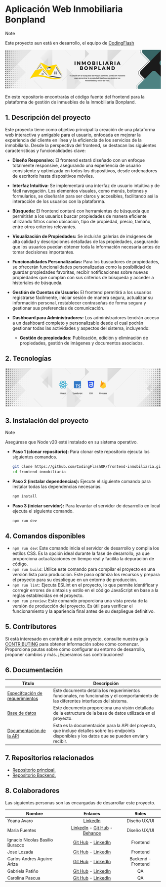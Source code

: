 # Aplicación Web Inmobiliaria Bonpland
> [!NOTE]
> Este proyecto aun está en desarrollo, el equipo de <a href="https://github.com/CodingFlashOR" target="_blank">CodingFlash</a>

<div>
    <a href="https://dev-inmobiliaria.netlify.app" target="_blank">
        <img src="/images/InmobiliariaBonplandBanner.png">
    </a>
</div>

En este repositorio encontrarás el código fuente del frontend para la plataforma de gestión de inmuebles de la Inmobiliaria Bonpland.

## 1. Descripción del proyecto
Este proyecto tiene como objetivo principal la creación de una plataforma web interactiva y amigable para el usuario, enfocada en mejorar la experiencia del cliente en línea y la eficiencia de los servicios de la inmobiliaria. Desde la perspectiva del frontend, se destacan las siguientes características y funcionalidades clave:

- **Diseño Responsivo:** El frontend estará diseñado con un enfoque totalmente responsive, asegurando una experiencia de usuario consistente y optimizada en todos los dispositivos, desde ordenadores de escritorio hasta dispositivos móviles.

- **Interfaz Intuitiva:** Se implementará una interfaz de usuario intuitiva y de fácil navegación. Los elementos visuales, como menús, botones y formularios, se diseñarán para ser claros y accesibles, facilitando así la interacción de los usuarios con la plataforma.

- **Búsqueda:** El frontend contará con herramientas de búsqueda que permitirán a los usuarios buscar propiedades de manera eficiente utilizando filtros como ubicación, tipo de propiedad, precio, tamaño, entre otros criterios relevantes.

- **Visualización de Propiedades:** Se incluirán galerías de imágenes de alta calidad y descripciones detalladas de las propiedades, asegurando que los usuarios puedan obtener toda la información necesaria antes de tomar decisiones importantes.

- **Funcionalidades Personalizadas:** Para los buscadores de propiedades, se ofrecerán funcionalidades personalizadas como la posibilidad de guardar propiedades favoritas, recibir notificaciones sobre nuevas propiedades que cumplan con sus criterios de búsqueda y acceder a historiales de búsqueda.

- **Gestión de Cuentas de Usuario:** El frontend permitirá a los usuarios registrarse fácilmente, iniciar sesión de manera segura, actualizar su información personal, restablecer contraseñas de forma segura y gestionar sus preferencias de comunicación.

- **Dashboard para Administradores:** Los administradores tendrán acceso a un dashboard completo y personalizable desde el cual podrán gestionar todas las actividades y aspectos del sistema, incluyendo:

    - **Gestión de propiedades:** Publicación, edición y eliminación de propiedades, gestión de imágenes y documentos asociados.

## 2. Tecnologías

<div>
    <img src="/images/TechnologiesFrontendIB.png">
</div>

## 3. Instalación del proyecto
> [!NOTE]
> Asegúrese que Node v20 esté instalado en su sistema operativo.

- **Paso 1 (clonar repositorio):** Para clonar este repositorio ejecuta los siguientes comandos.
    
    ```bash
    git clone https://github.com/CodingFlashOR/frontend-inmobiliaria.git
    cd frontend-inmobiliaria
    ```

- **Paso 2 (instalar dependencias):** Ejecute el siguiente comando para instalar todas las dependencias necesarias.

    ```bash
    npm install
    ```

- **Paso 3 (iniciar servidor):** Para levantar el servidor de desarrollo en local ejecuta el siguiente comando.

    ```bash
    npm run dev
    ```

## 4. Comandos disponibles
- `npm run dev`: Este comando inicia el servidor de desarrollo y compila los estilos CSS. Es la opción ideal durante la fase de desarrollo, ya que proporciona actualizaciones en tiempo real y facilita la depuración de código.
- `npm run build`: Utilice este comando para compilar el proyecto en una versión lista para producción. Este paso optimiza los recursos y prepara el proyecto para su despliegue en un entorno de producción.
- `npm run lint`: Ejecuta ESLint en el proyecto, lo que permite identificar y corregir errores de sintaxis y estilo en el código JavaScript en base a la reglas establecidas en el proyecto.
- `npm run preview`: Este comando proporciona una vista previa de la versión de producción del proyecto. Es útil para verificar el funcionamiento y la apariencia final antes de su despliegue definitivo.

## 5. Contributores
Si está interesado en contribuir a este proyecto, consulte nuestra guía [CONTRIBUTING](CONTRIBUTING.md) para obtener información sobre cómo comenzar. Proporciona pautas sobre cómo configurar su entorno de desarrollo, proponer cambios y más. ¡Esperamos sus contribuciones!

## 6. Documentación
| Título | Descripción | 
|----------|----------|
| <a href="https://drive.google.com/file/d/1rHrYdVJ7h1wPVbSSrLhgfYliH-DhmyL-/view?usp=drive_link" target="_blank">Especifcación de requerimientos</a> | Este documento detalla los requerimientos funcionales, no funcionales y el comportamiento de las diferentes interfaces del sistema. |
| [Base de datos]()   | Este documento proporciona una visión detallada de la estructura de la base de datos utilizada en el proyecto. |
| [Documentación de la API]() | Esta es la documentación para la API del proyecto, que incluye detalles sobre los endpoints disponibles y los datos que se pueden enviar y recibir. |

## 7. Repositorios relacionados
- <a href="https://github.com/CodingFlashOR#11-inmobiliaria-bonpland" target="_blank">Repositorio principal.</a>
- <a href="https://github.com/The-Asintota/backend-inmobiliaria/tree/develop" target="_blank">Repositorio Backend.</a>

## 8. Colaboradores
Las siguientes personas son las encargadas de desarrollar este proyecto.

| Nombre | Enlaces | Roles | 
|----------|:--------:|:--------:|
| Yoana Avaro | <a href="https://www.linkedin.com/in/yoana-avaro/" target="_blank">LinkedIn</a> | Diseño UX/UI |
| Maria Fuentes | <a href="https://www.linkedin.com/in/maria-fuentes-112920256/" target="_blank">LinkedIn</a> - <a href="https://github.com/Mmff07" target="_blank">Git Hub</a> - <a href="https://www.behance.net/mariafuentes22" target="_blank">Behance</a> | Diseño UX/UI |
| Ignacio Nicolas Basilio Buracco | <a href="https://github.com/NachoBasilio" target="_blank">Git Hub</a> - <a href="https://www.linkedin.com/in/ignacio-nicolas-basilio-buracco/" target="_blank">LinkedIn</a> | Frontend |
| Jose Lozada | <a href="https://github.com/lozada07" target="_blank">Git Hub</a> - <a href="" target="_blank">LinkedIn</a> | Frontend |
| Carlos Andres Aguirre Ariza | <a href="https://github.com/The-Asintota" target="_blank">Git Hub</a> - <a href="https://www.linkedin.com/in/carlosaguirredev/" target="_blank">LinkedIn</a> | Backend - Frontend |
| Gabriela Patiño | <a href="https://github.com/Gabyp05" target="_blank">Git Hub</a> - <a href="https://www.linkedin.com/in/gabyp05/" target="_blank">LinkedIn</a> | QA |
| Carolina Pascua | <a href="https://github.com/CarolinaPascua" target="_blank">Git Hub</a> - <a href="https://www.linkedin.com/in/carolinalidiapascua/" target="_blank">LinkedIn</a> | QA |